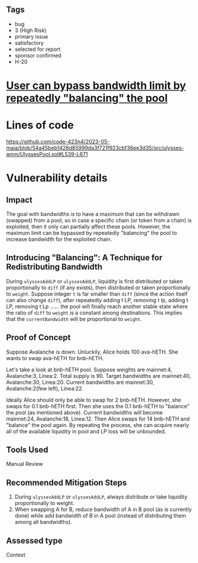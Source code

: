 ## Tags

- bug
- 3 (High Risk)
- primary issue
- satisfactory
- selected for report
- sponsor confirmed
- H-20

# [User can bypass bandwidth limit by repeatedly "balancing" the pool](https://github.com/code-423n4/2023-05-maia-findings/issues/392) 

# Lines of code

https://github.com/code-423n4/2023-05-maia/blob/54a45beb1428d85999da3f721f923cbf36ee3d35/src/ulysses-amm/UlyssesPool.sol#L539-L671


# Vulnerability details

## Impact
The goal with bandwidths is to have a maximum that can be withdrawn (swapped) from a pool, so in case a specific chain (or token from a chain) is exploited, then it only can partially affect these pools. However, the maximum limit can be bypassed by repeatedly "balancing" the pool to increase bandwidth for the exploited chain.

## Introducing "Balancing": A Technique for Redistributing Bandwidth
During `ulyssesAddLP` or `ulyssesAddLP`, liquidity is first distributed or taken proportionally to `diff` (if any exists), then distributed or taken proportionally to `weight`. Suppose integer `t` is far smaller than `diff` (since the action itself can also change `diff`), after repeatedly adding t LP, removing t lp, adding t LP, removing t Lp ...... the pool will finally reach another stable state where the ratio of `diff` to `weight` is a constant among destinations. This implies that the `currentBandwidth` will be proportional to `weight`.

## Proof of Concept
Suppose Avalanche is down. Unluckily, Alice holds 100 ava-hETH. She wants to swap ava-hETH for bnb-hETH.

Let's take a look at bnb-hETH pool. Suppose weights are mainnet:4, Avalanche:3, Linea:2. Total supply is 90. Target bandwidths are mainnet:40, Avalanche:30, Linea:20. Current bandwidths are mainnet:30, Avalanche:2(few left), Linea:22.

Ideally Alice should only be able to swap for 2 bnb-hETH. However, she swaps for 0.1 bnb-hETH first. Then she uses the 0.1 bnb-hETH to "balance" the pool (as mentioned above). Current bandwidths will become mainnet:24, Avalanche:18, Linea:12. Then Alice swaps for 14 bnb-hETH and "balance" the pool again. By repeating the process, she can acquire nearly all of the available liquidity in pool and LP loss will be unbounded.

## Tools Used
Manual Review

## Recommended Mitigation Steps
1. During `ulyssesAddLP` or `ulyssesAddLP`, always distribute or take liquidity proportionally to weight.
2. When swapping A for B, reduce bandwidth of A in B pool (as is currently done) while add bandwidth of B in A pool (instead of distributing them among all bandwidths).


## Assessed type

Context